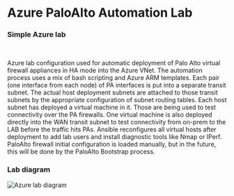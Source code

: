 # Azure PaloAlto Automation Lab

### Simple Azure lab
<br>

Azure lab configuration used for automatic deployment of Palo Alto virtual firewall appliances in HA mode into the Azure VNet. The automation process uses a mix of bash scripting and Azure ARM templates. Each pair (one interface from each node) of PA interfaces is put into a separate transit subnet. The actual host deployment subnets are attached to those transit subnets by the appropriate configuration of subnet routing tables. Each host subnet has deployed a virtual machine in it. Those are being used to test connectivity over the PA firewalls. One virtual machine is also deployed directly into the WAN transit subnet to test connectivity from on-prem to the LAB before the traffic hits PAs. Ansible reconfigures all virtual hosts after deployment to add lab users and install diagnostic tools like Nmap or IPerf. PaloAlto firewall initial configuration is loaded manually, but in the future, this will be done by the PaloAlto Bootstrap process.

### Lab diagram
![Azure lab diagram](https://github.com/ccie18643/Azure-PaloAlto-Automation-Lab/blob/main/pictures/diag01.jpg)


